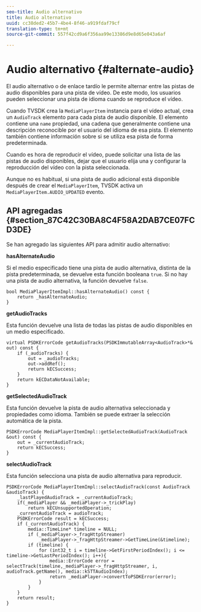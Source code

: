 ```yaml
---
seo-title: Audio alternativo
title: Audio alternativo
uuid: cc38ded2-45b7-4be4-8f46-a919fdaf79cf
translation-type: tm+mt
source-git-commit: 557f42cd9a6f356aa99e13386d9e8d65e043a6af

---
```



# Audio alternativo {#alternate-audio}

El audio alternativo o de enlace tardío le permite alternar entre las pistas de audio disponibles para una pista de vídeo. De este modo, los usuarios pueden seleccionar una pista de idioma cuando se reproduce el vídeo.

<!--<a id="section_E4F9DC28A2944BD08B4190A7F98A8365"></a>-->

Cuando TVSDK crea la `MediaPlayerItem` instancia para el vídeo actual, crea un `AudioTrack` elemento para cada pista de audio disponible. El elemento contiene una `name` propiedad, una cadena que generalmente contiene una descripción reconocible por el usuario del idioma de esa pista. El elemento también contiene información sobre si se utiliza esa pista de forma predeterminada.

Cuando es hora de reproducir el vídeo, puede solicitar una lista de las pistas de audio disponibles, dejar que el usuario elija una y configurar la reproducción del vídeo con la pista seleccionada.

Aunque no es habitual, si una pista de audio adicional está disponible después de crear el `MediaPlayerItem`, TVSDK activa un `MediaPlayerItem.AUDIO_UPDATED` evento.

## API agregadas {#section_87C42C30BA8C4F58A2DAB7CE07FCD3DE}

Se han agregado las siguientes API para admitir audio alternativo:

**hasAlternateAudio**

Si el medio especificado tiene una pista de audio alternativa, distinta de la pista predeterminada, se devuelve esta función booleana `true`. Si no hay una pista de audio alternativa, la función devuelve `false`.

```
bool MediaPlayerItemImpl::hasAlternateAudio() const { 
    return _hasAlternateAudio; 
}
```

**getAudioTracks**

Esta función devuelve una lista de todas las pistas de audio disponibles en un medio especificado.

```
virtual PSDKErrorCode getAudioTracks(PSDKImmutableArray<AudioTrack>*& out) const { 
    if (_audioTracks) { 
        out = _audioTracks; 
        out->addRef(); 
        return kECSuccess; 
    } 
    return kECDataNotAvailable; 
} 
```

**getSelectedAudioTrack**

Esta función devuelve la pista de audio alternativa seleccionada y propiedades como idioma. También se puede extraer la selección automática de la pista.

```
PSDKErrorCode MediaPlayerItemImpl::getSelectedAudioTrack(AudioTrack &out) const { 
    out = _currentAudioTrack; 
    return kECSuccess; 
}
```

**selectAudioTrack**

Esta función selecciona una pista de audio alternativa para reproducir.

```
PSDKErrorCode MediaPlayerItemImpl::selectAudioTrack(const AudioTrack &audioTrack) { 
    _lastPlayedAudioTrack = _currentAudioTrack; 
    if(_mediaPlayer && _mediaPlayer->_trickPlay) 
        return kECUnsupportedOperation; 
    _currentAudioTrack = audioTrack; 
    PSDKErrorCode result = kECSuccess; 
    if (_currentAudioTrack) { 
        media::TimeLine* timeline = NULL; 
        if (_mediaPlayer->_fragHttpStreamer) 
            _mediaPlayer->_fragHttpStreamer->GetTimeLine(&timeline); 
        if (timeline) { 
            for (int32_t i = timeline->GetFirstPeriodIndex(); i <= timeline->GetLastPeriodIndex(); i++){ 
                media::ErrorCode error = selectTrack(timeline,_mediaPlayer->_fragHttpStreamer, i, audioTrack.getName(), media::kSTTAudioIndex); 
                return _mediaPlayer->convertToPSDKError(error); 
            } 
        } 
    }   
    return result; 
}
```
